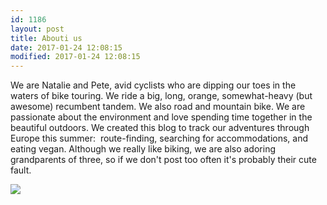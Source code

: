 ```yaml
---
id: 1186
layout: post
title: Abouti us
date: 2017-01-24 12:08:15
modified: 2017-01-24 12:08:15
---
```


We are Natalie and Pete, avid cyclists who are dipping our toes in the waters of bike touring. We ride a big, long, orange, somewhat-heavy (but awesome) recumbent tandem. We also road and mountain bike. We are passionate about the environment and love spending time together in the beautiful outdoors. We created this blog to track our adventures through Europe this summer:  route-finding, searching for accommodations, and eating vegan. Although we really like biking, we are also adoring grandparents of three, so if we don't post too often it's probably their cute fault. 

[![](https://whitingpt.files.wordpress.com/2017/04/screenshot_20170403-140813.png)](https://whitingpt.files.wordpress.com/2017/04/screenshot_20170403-140813.png)
